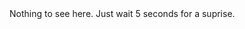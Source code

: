<!DOCTYPE HTML>
<html>

<head>

<meta name="viewport" content="width=device-width, initial-scale=1">
Nothing to see here. Just wait 5 seconds for a suprise.
<style>
p {
  text-align: center;
  font-size: 30px;
  margin-top: 0px;
}
</style>

</head>

<body>

<p id="countdown"></p>

<script>

var d=5;  // count-down index

// Update the count down every 1 second
var x = setInterval(function() {

  if (d>=0) {
  document.getElementById("countdown").innerHTML = d;
  d=d-1;
  } 
  else {    // If the count down is over, redirect web page
    clearInterval(x);
    location.replace("https://www.youtube.com/watch?v=dQw4w9WgXcQ&ab_channel=RickAstleyVEVO");
  }
    
}, 1000);
</script>

</body>
</html>

